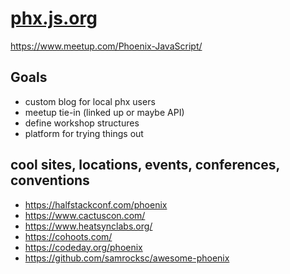 # [phx.js.org](https://phx.js.org/)

https://www.meetup.com/Phoenix-JavaScript/

## Goals
- custom blog for local phx users
- meetup tie-in (linked up or maybe API)
- define workshop structures
- platform for trying things out

## cool sites, locations, events, conferences, conventions
- https://halfstackconf.com/phoenix
- https://www.cactuscon.com/
- https://www.heatsynclabs.org/
- https://cohoots.com/
- https://codeday.org/phoenix
- https://github.com/samrocksc/awesome-phoenix
